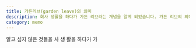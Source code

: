 ```yaml
---
title: 가든리브(garden leave)의 의미
description: 회사 생활을 하다가 가든 리브라는 개념을 알게 되었습니다. 가든 리브의 의미와 뜻에 대해서 설명합니다.
category: memo
---
```


알고 싶지 않은 것들을 사 생
활을 하다가 가

